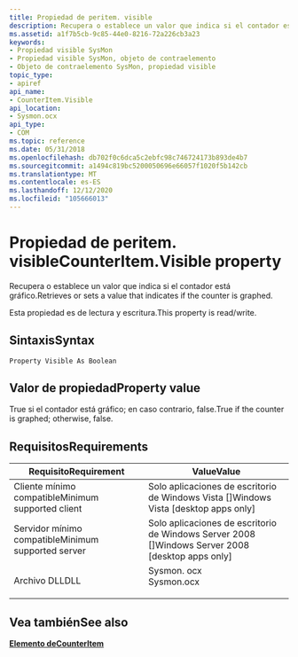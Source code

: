 ```yaml
---
title: Propiedad de peritem. visible
description: Recupera o establece un valor que indica si el contador está gráfico.
ms.assetid: a1f7b5cb-9c85-44e0-8216-72a226cb3a23
keywords:
- Propiedad visible SysMon
- Propiedad visible SysMon, objeto de contraelemento
- Objeto de contraelemento SysMon, propiedad visible
topic_type:
- apiref
api_name:
- CounterItem.Visible
api_location:
- Sysmon.ocx
api_type:
- COM
ms.topic: reference
ms.date: 05/31/2018
ms.openlocfilehash: db702f0c6dca5c2ebfc98c746724173b893de4b7
ms.sourcegitcommit: a1494c819bc5200050696e66057f1020f5b142cb
ms.translationtype: MT
ms.contentlocale: es-ES
ms.lasthandoff: 12/12/2020
ms.locfileid: "105666013"
---
```

# <a name="counteritemvisible-property"></a><span data-ttu-id="e312d-106">Propiedad de peritem. visible</span><span class="sxs-lookup"><span data-stu-id="e312d-106">CounterItem.Visible property</span></span>

<span data-ttu-id="e312d-107">Recupera o establece un valor que indica si el contador está gráfico.</span><span class="sxs-lookup"><span data-stu-id="e312d-107">Retrieves or sets a value that indicates if the counter is graphed.</span></span>

<span data-ttu-id="e312d-108">Esta propiedad es de lectura y escritura.</span><span class="sxs-lookup"><span data-stu-id="e312d-108">This property is read/write.</span></span>

## <a name="syntax"></a><span data-ttu-id="e312d-109">Sintaxis</span><span class="sxs-lookup"><span data-stu-id="e312d-109">Syntax</span></span>


```VB
Property Visible As Boolean
```



## <a name="property-value"></a><span data-ttu-id="e312d-110">Valor de propiedad</span><span class="sxs-lookup"><span data-stu-id="e312d-110">Property value</span></span>

<span data-ttu-id="e312d-111">True si el contador está gráfico; en caso contrario, false.</span><span class="sxs-lookup"><span data-stu-id="e312d-111">True if the counter is graphed; otherwise, false.</span></span>

## <a name="requirements"></a><span data-ttu-id="e312d-112">Requisitos</span><span class="sxs-lookup"><span data-stu-id="e312d-112">Requirements</span></span>



| <span data-ttu-id="e312d-113">Requisito</span><span class="sxs-lookup"><span data-stu-id="e312d-113">Requirement</span></span> | <span data-ttu-id="e312d-114">Value</span><span class="sxs-lookup"><span data-stu-id="e312d-114">Value</span></span> |
|-------------------------------------|---------------------------------------------------------------------------------------|
| <span data-ttu-id="e312d-115">Cliente mínimo compatible</span><span class="sxs-lookup"><span data-stu-id="e312d-115">Minimum supported client</span></span><br/> | <span data-ttu-id="e312d-116">Solo aplicaciones de escritorio de Windows Vista \[\]</span><span class="sxs-lookup"><span data-stu-id="e312d-116">Windows Vista \[desktop apps only\]</span></span><br/>                                        |
| <span data-ttu-id="e312d-117">Servidor mínimo compatible</span><span class="sxs-lookup"><span data-stu-id="e312d-117">Minimum supported server</span></span><br/> | <span data-ttu-id="e312d-118">Solo aplicaciones de escritorio de Windows Server 2008 \[\]</span><span class="sxs-lookup"><span data-stu-id="e312d-118">Windows Server 2008 \[desktop apps only\]</span></span><br/>                                  |
| <span data-ttu-id="e312d-119">Archivo DLL</span><span class="sxs-lookup"><span data-stu-id="e312d-119">DLL</span></span><br/>                      | <dl> <span data-ttu-id="e312d-120"><dt>Sysmon. ocx</dt></span><span class="sxs-lookup"><span data-stu-id="e312d-120"><dt>Sysmon.ocx</dt></span></span> </dl> |



## <a name="see-also"></a><span data-ttu-id="e312d-121">Vea también</span><span class="sxs-lookup"><span data-stu-id="e312d-121">See also</span></span>

<dl> <dt>

[<span data-ttu-id="e312d-122">**Elemento de**</span><span class="sxs-lookup"><span data-stu-id="e312d-122">**CounterItem**</span></span>](counteritem.md)
</dt> </dl>

 

 






